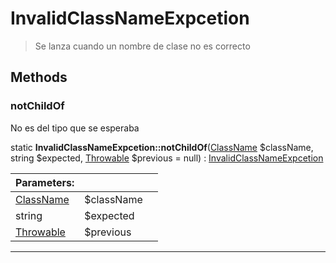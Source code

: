 
                                                                                                                                            
    
# InvalidClassNameExpcetion


> Se lanza cuando un nombre de clase no es correcto
>
> 








## Methods

### notChildOf
No es del tipo que se esperaba


static **InvalidClassNameExpcetion::notChildOf**([ClassName](../../../../ClassName.md) $className, string $expected, [Throwable](../../../../Throwable.md) $previous = null) : [InvalidClassNameExpcetion](../../../../InvalidClassNameExpcetion.md)


|Parameters: | | |
| --- | --- | --- |
|[ClassName](../../../../ClassName.md) |$className |  |
|string |$expected |  |
|[Throwable](../../../../Throwable.md) |$previous |  |

---


                                                                                                                                                                                                                                                                                                                                                                                                            
    
                                                                                                                                                                                                                                                                             
                